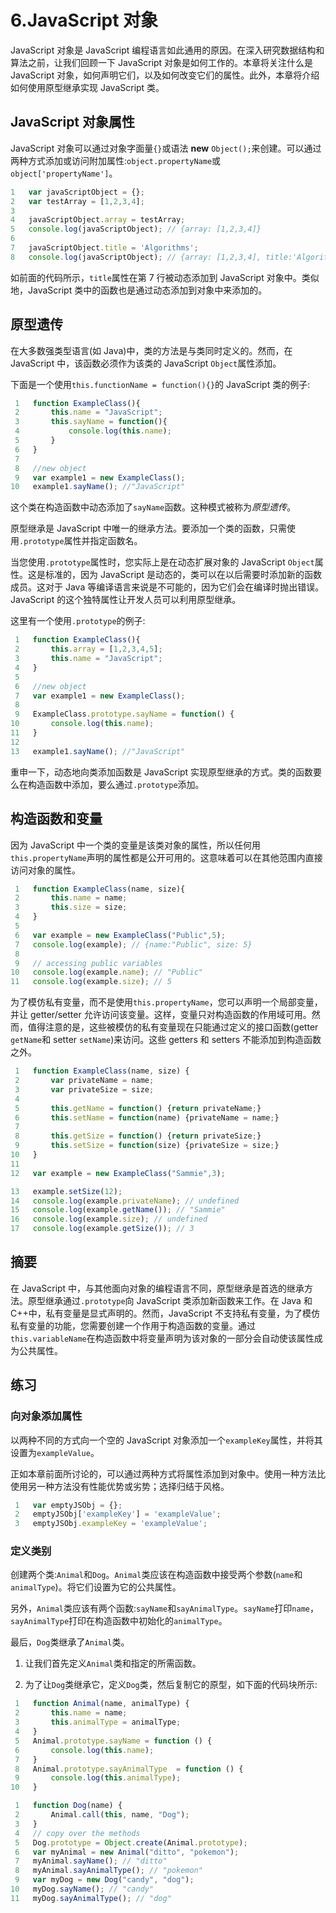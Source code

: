 # 6.JavaScript 对象

JavaScript 对象是 JavaScript 编程语言如此通用的原因。在深入研究数据结构和算法之前，让我们回顾一下 JavaScript 对象是如何工作的。本章将关注什么是 JavaScript 对象，如何声明它们，以及如何改变它们的属性。此外，本章将介绍如何使用原型继承实现 JavaScript 类。

## JavaScript 对象属性

JavaScript 对象可以通过对象字面量`{}`或语法 **new** `Object();`来创建。可以通过两种方式添加或访问附加属性:`object.propertyName`或`object['propertyName']`。

```js
1   var javaScriptObject = {};
2   var testArray = [1,2,3,4];
3
4   javaScriptObject.array = testArray;
5   console.log(javaScriptObject); // {array: [1,2,3,4]}
6
7   javaScriptObject.title = 'Algorithms';
8   console.log(javaScriptObject); // {array: [1,2,3,4], title:'Algorithms'}

```

如前面的代码所示，`title`属性在第 7 行被动态添加到 JavaScript 对象中。类似地，JavaScript 类中的函数也是通过动态添加到对象中来添加的。

## 原型遗传

在大多数强类型语言(如 Java)中，类的方法是与类同时定义的。然而，在 JavaScript 中，该函数必须作为该类的 JavaScript `Object`属性添加。

下面是一个使用`this.functionName = function(){}`的 JavaScript 类的例子:

```js
 1   function ExampleClass(){
 2       this.name = "JavaScript";
 3       this.sayName = function(){
 4           console.log(this.name);
 5       }
 6   }
 7
 8   //new object
 9   var example1 = new ExampleClass();
10   example1.sayName(); //"JavaScript"

```

这个类在构造函数中动态添加了`sayName`函数。这种模式被称为*原型遗传*。

原型继承是 JavaScript 中唯一的继承方法。要添加一个类的函数，只需使用`.prototype`属性并指定函数名。

当您使用`.prototype`属性时，您实际上是在动态扩展对象的 JavaScript `Object`属性。这是标准的，因为 JavaScript 是动态的，类可以在以后需要时添加新的函数成员。这对于 Java 等编译语言来说是不可能的，因为它们会在编译时抛出错误。JavaScript 的这个独特属性让开发人员可以利用原型继承。

这里有一个使用`.prototype`的例子:

```js
 1   function ExampleClass(){
 2       this.array = [1,2,3,4,5];
 3       this.name = "JavaScript";
 4   }
 5
 6   //new object
 7   var example1 = new ExampleClass();
 8
 9   ExampleClass.prototype.sayName = function() {
10       console.log(this.name);
11   }
12
13   example1.sayName(); //"JavaScript"

```

重申一下，动态地向类添加函数是 JavaScript 实现原型继承的方式。类的函数要么在构造函数中添加，要么通过`.prototype`添加。

## 构造函数和变量

因为 JavaScript 中一个类的变量是该类对象的属性，所以任何用`this.propertyName`声明的属性都是公开可用的。这意味着可以在其他范围内直接访问对象的属性。

```js
 1   function ExampleClass(name, size){
 2       this.name = name;
 3       this.size = size;
 4   }
 5
 6   var example = new ExampleClass("Public",5);
 7   console.log(example); // {name:"Public", size: 5}
 8
 9   // accessing public variables
10   console.log(example.name); // "Public"
11   console.log(example.size); // 5

```

为了模仿私有变量，而不是使用`this.propertyName`，您可以声明一个局部变量，并让 getter/setter 允许访问该变量。这样，变量只对构造函数的作用域可用。然而，值得注意的是，这些被模仿的私有变量现在只能通过定义的接口函数(getter `getName`和 setter `setName`)来访问。这些 getters 和 setters 不能添加到构造函数之外。

```js
 1   function ExampleClass(name, size) {
 2       var privateName = name;
 3       var privateSize = size;
 4
 5       this.getName = function() {return privateName;}
 6       this.setName = function(name) {privateName = name;}
 7
 8       this.getSize = function() {return privateSize;}
 9       this.setSize = function(size) {privateSize = size;}
10   }
11
12   var example = new ExampleClass("Sammie",3);

13   example.setSize(12);
14   console.log(example.privateName); // undefined
15   console.log(example.getName()); // "Sammie"
16   console.log(example.size); // undefined
17   console.log(example.getSize()); // 3

```

## 摘要

在 JavaScript 中，与其他面向对象的编程语言不同，原型继承是首选的继承方法。原型继承通过`.prototype`向 JavaScript 类添加新函数来工作。在 Java 和 C++中，私有变量是显式声明的。然而，JavaScript 不支持私有变量，为了模仿私有变量的功能，您需要创建一个作用于构造函数的变量。通过`this.variableName`在构造函数中将变量声明为该对象的一部分会自动使该属性成为公共属性。

## 练习

### 向对象添加属性

以两种不同的方式向一个空的 JavaScript 对象添加一个`exampleKey`属性，并将其设置为`exampleValue`。

正如本章前面所讨论的，可以通过两种方式将属性添加到对象中。使用一种方法比使用另一种方法没有性能优势或劣势；选择归结于风格。

```js
 1   var emptyJSObj = {};
 2   emptyJSObj['exampleKey'] = 'exampleValue';
 3   emptyJSObj.exampleKey = 'exampleValue';

```

### 定义类别

创建两个类:`Animal`和`Dog`。`Animal`类应该在构造函数中接受两个参数(`name`和`animalType`)。将它们设置为它的公共属性。

另外，`Animal`类应该有两个函数:`sayName`和`sayAnimalType`。`sayName`打印`name`，`sayAnimalType`打印在构造函数中初始化的`animalType`。

最后，`Dog`类继承了`Animal`类。

1.  让我们首先定义`Animal`类和指定的所需函数。

1.  为了让`Dog`类继承它，定义`Dog`类，然后复制它的原型，如下面的代码块所示:

```js
 1   function Animal(name, animalType) {
 2       this.name = name;
 3       this.animalType = animalType;
 4   }
 5   Animal.prototype.sayName = function () {
 6       console.log(this.name);
 7   }
 8   Animal.prototype.sayAnimalType  = function () {
 9       console.log(this.animalType);
10   }

```

```js
 1   function Dog(name) {
 2       Animal.call(this, name, "Dog");
 3   }
 4   // copy over the methods
 5   Dog.prototype = Object.create(Animal.prototype);
 6   var myAnimal = new Animal("ditto", "pokemon");
 7   myAnimal.sayName(); // "ditto"
 8   myAnimal.sayAnimalType(); // "pokemon"
 9   var myDog = new Dog("candy", "dog");
10   myDog.sayName(); // "candy"
11   myDog.sayAnimalType(); // "dog"

```